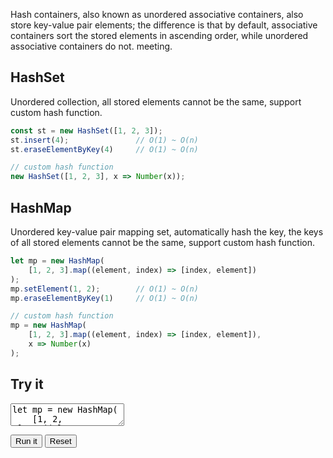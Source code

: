 Hash containers, also known as unordered associative containers, also store key-value pair elements; the difference is that by default, associative containers sort the stored elements in ascending order, while unordered associative containers do not. meeting.

## HashSet

Unordered collection, all stored elements cannot be the same, support custom hash function.

```javascript
const st = new HashSet([1, 2, 3]);
st.insert(4);               // O(1) ~ O(n)
st.eraseElementByKey(4)     // O(1) ~ O(n)

// custom hash function
new HashSet([1, 2, 3], x => Number(x));
```

## HashMap

Unordered key-value pair mapping set, automatically hash the key, the keys of all stored elements cannot be the same, support custom hash function.

```javascript
let mp = new HashMap(
    [1, 2, 3].map((element, index) => [index, element])
);
mp.setElement(1, 2);        // O(1) ~ O(n)
mp.eraseElementByKey(1)     // O(1) ~ O(n)

// custom hash function
mp = new HashMap(
    [1, 2, 3].map((element, index) => [index, element]),
    x => Number(x)
);
```

## Try it

<p>
<textarea id="input">
let mp = new HashMap(
    [1, 2, 3].map((element, index) => [index, element])
);
mp.setElement(1, 2);        // O(1) ~ O(n)
mp.eraseElementByKey(1)     // O(1) ~ O(n)
mp = new HashMap(
    [1, 2, 3].map((element, index) => [index, element]),
    x => Number(x)
);
mp.forEach(([key, value]) => console.log([key, value]));
</textarea>
</p>

<div id="output"></div>

<button id="run">Run it</button>
<button id="reset">Reset</button>
